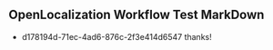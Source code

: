 ## OpenLocalization Workflow Test MarkDown
* d178194d-71ec-4ad6-876c-2f3e414d6547 thanks!

<!--HONumber=Aug16_HO3-->



